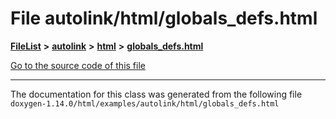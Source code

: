 

# File autolink/html/globals\_defs.html



[**FileList**](files.md) **>** [**autolink**](dir_71fc0cb11636697d381669c7153571f0.md) **>** [**html**](dir_1337412a5a91531b95c66120ec85cfc4.md) **>** [**globals\_defs.html**](autolink_2html_2globals__defs_8html.md)

[Go to the source code of this file](autolink_2html_2globals__defs_8html_source.md)





































































------------------------------
The documentation for this class was generated from the following file `doxygen-1.14.0/html/examples/autolink/html/globals_defs.html`

